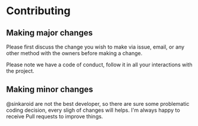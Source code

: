 # Contributing

## Making major changes
Please first discuss the change you wish to make via issue,
email, or any other method with the owners before making a change.

Please note we have a code of conduct, follow it in all your interactions with the project.

## Making minor changes
@sinkaroid are not the best developer, so there are sure some problematic coding decision, every sligh of changes will helps. I'm always happy to receive Pull requests to improve things.